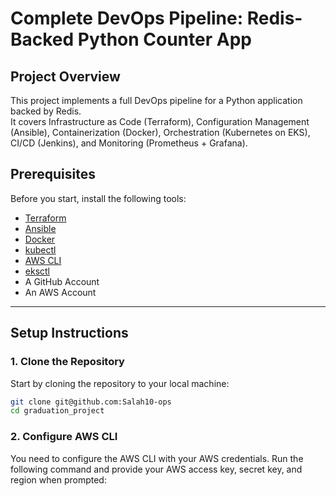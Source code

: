 # Complete DevOps Pipeline: Redis-Backed Python Counter App

## Project Overview

This project implements a full DevOps pipeline for a Python application backed by Redis.  
It covers Infrastructure as Code (Terraform), Configuration Management (Ansible), Containerization (Docker), Orchestration (Kubernetes on EKS), CI/CD (Jenkins), and Monitoring (Prometheus + Grafana).

## Prerequisites

Before you start, install the following tools:

- [Terraform](https://www.terraform.io/downloads.html)
- [Ansible](https://docs.ansible.com/ansible/latest/installation_guide/intro_installation.html)
- [Docker](https://docs.docker.com/get-docker/)
- [kubectl](https://kubernetes.io/docs/tasks/tools/)
- [AWS CLI](https://docs.aws.amazon.com/cli/latest/userguide/install-cliv2.html)
- [eksctl](https://eksctl.io/introduction/installation/)
- A GitHub Account
- An AWS Account


---

## Setup Instructions

### 1. Clone the Repository

Start by cloning the repository to your local machine:

```bash
git clone git@github.com:Salah10-ops
cd graduation_project
```

### 2. Configure AWS CLI

You need to configure the AWS CLI with your AWS credentials. Run the following command and provide your AWS access key, secret key, and region when prompted:
